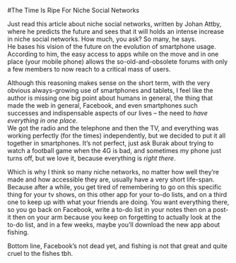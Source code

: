 #The Time Is Ripe For Niche Social Networks

Just read this article about niche social networks, written by Johan Attby, where he predicts the future and sees that it will holds an intense increase in niche social networks. How much, you ask? So many, he says.<br>
He bases his vision of the future on the evolution of smartphone usage. According to him, the easy access to apps while on the move and in one place (your mobile phone) allows the so-old-and-obsolete forums with only a few members to now reach to a critical mass of users.

Although this reasoning makes sense on the short term, with the very obvious always-growing use of smartphones and tablets, I feel like the author is missing one big point about humans in general, the thing that made the web in general, Facebook, and even smartphones such successes and indispensable aspects of our lives – the need to *have everything in one place*.<br> We got the radio and the telephone and then the TV, and everything was working perfectly (for the times) independently, but we decided to put it all together in smartphones. It’s not perfect, just ask Burak about trying to watch a football game when the 4G is bad, and sometimes my phone just turns off, but we love it, because everything is *right there*.<br>

Which is why I think so many niche networks, no matter how well they’re made and how accessible they are, usually have a very short life-span. Because after a while, you get tired of remembering to go on this specific thing for your tv shows, on this other app for your to-do lists, and on a third one to keep up with what your friends are doing. You want everything there, so you go back on Facebook, write a to-do list in your notes then on a post-it then on your arm because you keep on forgetting to actually look at the to-do list, and in a few weeks, maybe you’ll download the new app about fishing. 

Bottom line, Facebook’s not dead yet, and fishing is not that great and quite cruel to the fishes tbh. 
